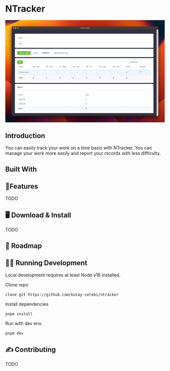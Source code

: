 # NTracker

<img src="./docs/ss.png" align="center"/>

## Introduction
You can easily track your work on a time basis with NTracker.
You can manage your work more easily and report your records with less difficulty.

## Built With


## 🚀Features

TODO

## 🖥️ Download & Install

TODO

## 🚧 Roadmap

## 🧑‍💻 Running Development

Local development requires at least Node v16 installed.

Clone repo

```shell
clone git https://github.com/kutay-celebi/ntracker
```

Install dependencies

```shell
pnpm install
```

Run with dev env.

```shell
pnpm dev
```

## ✍️ Contributing

TODO
